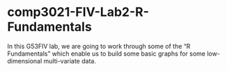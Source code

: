 # comp3021-FIV-Lab2-R-Fundamentals
In this G53FIV lab, we are going to work through some of the “R Fundamentals” which enable us to build some basic graphs for some low-dimensional multi-variate data.

